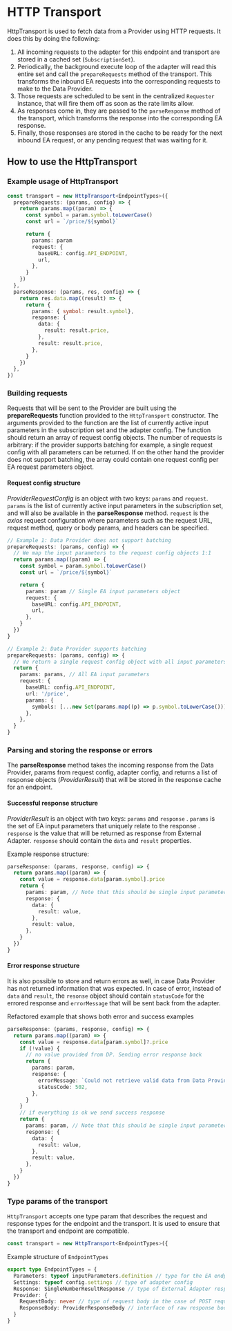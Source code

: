# HTTP Transport

HttpTransport is used to fetch data from a Provider using HTTP requests. It does this by doing the following:

1. All incoming requests to the adapter for this endpoint and transport are stored in a cached set (`SubscriptionSet`).
1. Periodically, the background execute loop of the adapter will read this entire set and call the `prepareRequests` method of the transport. This transforms the inbound EA requests into the corresponding requests to make to the Data Provider.
1. Those requests are scheduled to be sent in the centralized `Requester` instance, that will fire them off as soon as the rate limits allow.
1. As responses come in, they are passed to the `parseResponse` method of the transport, which transforms the response into the corresponding EA response.
1. Finally, those responses are stored in the cache to be ready for the next inbound EA request, or any pending request that was waiting for it.

## How to use the HttpTransport

### Example usage of HttpTransport

```typescript
const transport = new HttpTransport<EndpointTypes>({
  prepareRequests: (params, config) => {
    return params.map((param) => {
      const symbol = param.symbol.toLowerCase()
      const url = `/price/${symbol}`

      return {
        params: param
		request: {
          baseURL: config.API_ENDPOINT,
          url,
        },
      }
    })
  },
  parseResponse: (params, res, config) => {
    return res.data.map((result) => {
      return {
        params: { symbol: result.symbol},
        response: {
          data: {
            result: result.price,
          },
          result: result.price,
        },
      }
    })
  },
})
```

### Building requests

Requests that will be sent to the Provider are built using the **prepareRequests** function provided to the `HttpTransport` constructor. The arguments provided to the function are the list of currently active input parameters in the subscription set and the adapter config. The function should return an array of request config objects. The number of requests is arbitrary: if the provider supports batching for example, a single request config with all parameters can be returned. If on the other hand the provider does not support batching, the array could contain one request config per EA request parameters object.

#### Request config structure

_ProviderRequestConfig_ is an object with two keys: `params` and `request`. `params` is the list of currently active input parameters in the subscription set, and will also be available in the **parseResponse** method. `request` is the _axios_ request configuration where parameters such as the request URL, request method, query or body params, and headers can be specified.

```typescript
// Example 1: Data Provider does not support batching
prepareRequests: (params, config) => {
  // We map the input parameters to the request config objects 1:1
  return params.map((param) => {
    const symbol = param.symbol.toLowerCase()
    const url = `/price/${symbol}`

    return {
      params: param // Single EA input parameters object
      request: {
        baseURL: config.API_ENDPOINT,
        url,
      },
    }
  })
}

// Example 2: Data Provider supports batching
prepareRequests: (params, config) => {
  // We return a single request config object with all input parameters
  return {
    params: params, // All EA input parameters
    request: {
      baseURL: config.API_ENDPOINT,
      url: '/price',
      params: {
        symbols: [...new Set(params.map((p) => p.symbol.toLowerCase()))].join(','),
      },
    },
  }
}
```

### Parsing and storing the response or errors

The **parseResponse** method takes the incoming response from the Data Provider, params from request config, adapter config, and returns a list of response objects (_ProviderResult_) that will be stored in the response cache for an endpoint.

#### Successful response structure

_ProviderResult_ is an object with two keys: `params` and `response` . `params` is the set of EA input parameters that uniquely relate to the response . `response` is the value that will be returned as response from External Adapter. `response` should contain the `data` and `result` properties.

Example response structure:

```typescript
parseResponse: (params, response, config) => {
  return params.map((param) => {
    const value = response.data[param.symbol].price
    return {
      params: param, // Note that this should be single input parameter, not the params array above
      response: {
        data: {
          result: value,
        },
        result: value,
      },
    }
  })
}
```

#### Error response structure

It is also possible to store and return errors as well, in case Data Provider has not returned information that was expected. In case of error, instead of `data` and `result`, the `resonse` object should contain `statusCode` for the errored response and `errorMessage` that will be sent back from the adapter.

Refactored example that shows both error and success examples

```typescript
parseResponse: (params, response, config) => {
  return params.map((param) => {
    const value = response.data[param.symbol]?.price
    if (!value) {
      // no value provided from DP. Sending error response back
      return {
        params: param,
        response: {
          errorMessage: `Could not retrieve valid data from Data Provider for symbol ${param.symbol}`,
          statusCode: 502,
        },
      }
    }
    // if everything is ok we send success response
    return {
      params: param, // Note that this should be single input parameter, not the params array above
      response: {
        data: {
          result: value,
        },
        result: value,
      },
    }
  })
}
```

### Type params of the transport

`HttpTransport` accepts one type param that describes the request and response types for the endpoint and the transport. It is used to ensure that the transport and endpoint are compatible.

```typescript
const transport = new HttpTransport<EndpointTypes>({
```

Example structure of `EndpointTypes`

```typescript
export type EndpointTypes = {
  Parameters: typeof inputParameters.definition // type for the EA endpoint input parameters
  Settings: typeof config.settings // type of adapter config
  Response: SingleNumberResultResponse // type of External Adapter response. `SingleNumberResultResponse` is a built in type that indicates that both `data` and `result` are numbers
  Provider: {
    RequestBody: never // type of request body in the case of POST requests. This is usually `never` for GET requests, and is *not* the same as query params
    ResponseBody: ProviderResponseBody // interface of raw response body from Data Provider
  }
}
```
